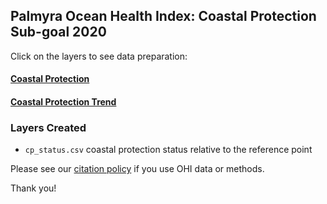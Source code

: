 ## Palmyra Ocean Health Index: Coastal Protection Sub-goal 2020  

Click on the layers to see data preparation:  

#### [Coastal Protection](https://raw.githack.com/OHI-4site/pal-prep/gh-pages/prep/hs/cp/v2020/coastal_protection_data_prep.html)   

#### [Coastal Protection Trend](https://raw.githack.com/OHI-4site/pal-prep/gh-pages/prep/hs/cp/v2020/coastal_protection_trend.html)   

### Layers Created

- `cp_status.csv` coastal protection status relative to the reference point     


Please see our [citation policy](http://ohi-science.org/citation-policy/) if you use OHI data or methods.   

Thank you! 